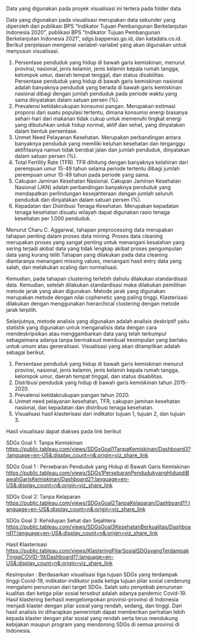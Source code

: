 Data yang digunakan pada proyek visualisasi ini tertera pada folder data. 

Data yang digunakan pada visualisasi merupakan data sekunder yang diperoleh dari publikasi BPS “Indikator Tujuan Pembangunan Berkelanjutan Indonesia 2020”, publikasi BPS “Indikator Tujuan Pembangunan Berkelanjutan Indonesia 2021”, sdgs.bappenas.go.id, dan katadata.co.id. Berikut penjelasan mengenai variabel-variabel yang akan digunakan untuk menyusun visualisasi.
1.	Persentase penduduk yang hidup di bawah garis kemiskinan, menurut provinsi, nasional, jenis kelamin, jenis kelamin kepala rumah tangga, kelompok umur, daerah tempat tenggal, dan status disabilitas.
Persentase penduduk yang hidup di bawah garis kemiskinan nasional adalah banyaknya penduduk yang berada di bawah garis kemiskinan nasional dibagi dengan jumlah penduduk pada periode waktu yang sama dinyatakan dalam satuan persen (%).
3.	Prevalensi ketidakcukupan konsumsi pangan.
Merupakan estimasi proporsi dari suatu populasi tertentu, dimana konsumsi energi biasanya sehari-hari dari makanan tidak cukup untuk memenuhi tingkat energi yang dibutuhkan untuk hidup normal, aktif dan sehat, yang dinyatakan dalam bentuk persentase. 
3.	Unmet Need Pelayanan Kesehatan.
Merupakan perbandingan antara banyaknya penduduk yang memiliki keluhan kesehatan dan terganggu aktifitasnya namun tidak berobat jalan dan jumlah penduduk, dinyatakan dalam satuan persen (%).
4.	Total Fertility Rate (TFR).
TFR dihitung dengan banyaknya kelahiran dari perempuan umur 15-49 tahun selama periode tertentu dibagi jumlah perempuan umur 15-49 tahun pada periode yang sama.
5.	Cakupan Jaminan Kesehatan Nasional.
Cakupan Jaminan Kesehatan Nasional (JKN) adalah perbandingan banyaknya penduduk yang mendapatkan perlindungan kesejahteraan dengan jumlah seluruh penduduk dan dinyatakan dalam satuan persen (%).
6.	Kepadatan dan Distribusi Tenaga Kesehatan.
Merupakan kepadatan tenaga kesehatan disuatu wilayah dapat digunakan rasio tenaga kesehatan per 1.000 penduduk.


Menurut Charu C. Aggarwal, tahapan preprocessing data merupakan tahapan penting dalam proses data mining. Proses data cleaning merupakan proses yang sangat penting untuk menangani kesalahan yang sering terjadi akibat data yang tidak lengkap akibat proses pengumpulan data yang kurang teliti Tahapan yang dilakukan pada data cleaning diantaranya menangani missing values, menangani hasil entry data yang salah, dan melakukan scaling dan normalisasi.


Kemudian, pada tahapan clustering terlebih dahulu dilakukan standardisasi data. Kemudian, setelah dilakukan standardisasi maka dilakukan pemilihan metode jarak yang akan digunakan. Metode jarak yang digunakan merupakan metode dengan nilai cophenetic yang paling tinggi. Klasterisasi dilakukan dengan menggunakan hierarchical clustering dengan metode jarak terpilih.


Selanjutnya, metode analisis yang digunakan adalah analisis deskriptif yaitu statistik yang digunakan untuk menganalisis data dengan cara mendeskripsikan atau menggambarkan data yang telah terkumpul sebagaimana adanya tanpa bermaksud membuat kesimpulan yang berlaku untuk umum atau generalisasi. Visualisasi yang akan ditampilkan adalah sebagai berikut.
1.	Persentase penduduk yang hidup di bawah garis kemiskinan menurut provinsi, nasional, jenis kelamin, jenis kelamin kepala rumah tangga, kelompok umur, daerah tempat tinggal, dan status disabilitas.
2.	Distribusi penduduk yang hidup di bawah garis kemiskinan tahun 2015-2020.
3.	Prevalensi ketidakcukupan pangan tahun 2020.
4.	Unmet need pelayanan kesehatan, TFR, cakupan jaminan kesehatan nasional, dan kepadatan dan distribusi tenaga kesehatan.
5.	Visualisasi hasil klasterisasi dari indikator tujuan 1, tujuan 2, dan tujuan 3.

Hasil visualisasi dapat diakses pada link berikut

SDGs Goal 1: Tanpa Kemiskinan
https://public.tableau.com/views/SDGsGoal1TanpaKemiskinan/Dashboard3?:language=en-US&:display_count=n&:origin=viz_share_link

SDGs Goal 1 : Persebaran Penduduk yang Hidup di Bawah Garis Kemiskinan
https://public.tableau.com/views/SDGs1PersebaranPendudukyangHidupdiBawahGarisKemiskinan/Dashboard2?:language=en-US&:display_count=n&:origin=viz_share_link

SDGs Goal 2: Tanpa Kelaparan
https://public.tableau.com/views/SDGsGoal2TanpaKelaparan/Dashboard1?:language=en-US&:display_count=n&:origin=viz_share_link

SDGs Goal 3 :Kehidupan Sehat dan Sejahtera
https://public.tableau.com/views/SDGsGoal3KesehatanBerkualitas/Dashboard1?:language=en-US&:display_count=n&:origin=viz_share_link

Hasil Klasterisasi
https://public.tableau.com/views/KlasteringPilarSosialSDGsyangTerdampakTinggiCOVID-19/Dashboard1?:language=en-US&:display_count=n&:origin=viz_share_link

Kesimpulan :
Berdasarkan visualisasi tiga tujuan SDGs yang terdampak tinggi Covid-19, indikator-indikator pada ketiga tujuan pilar sosial cenderung mengalami penurunan dari target SDGs. Salah satu penyebab penurunan kualitas dari ketiga pilar sosial tersebut adalah adanya pandemic Covid-19.
Hasil klastering berhasil mengelompokan provinsi-provinsi di Indonesia menjadi klaster dengan pilar sosial yang rendah, sedang, dan tinggi. Dari hasil analisis ini diharapkan pemerintah dapat memberikan perhatian lebih kepada klaster dengan pilar sosial yang rendah serta terus mendukung kebijakan maupun program yang mendorong SDGs di semua provinsi di Indonesia.

